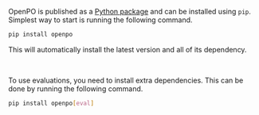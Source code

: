 OpenPO is published as a [Python package](https://pypi.org/project/openpo/) and can be installed using `pip`. Simplest way to start is running the following command.

```bash
pip install openpo
```

This will automatically install the latest version and all of its dependency.

<br>

To use evaluations, you need to install extra dependencies. This can be done by running the following command.

```bash
pip install openpo[eval]
```

